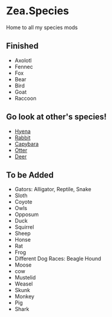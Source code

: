 # Zea.Species
Home to all my species mods

## Finished
- Axolotl
- Fennec
- Fox
- Bear
- Bird
- Goat
- Raccoon
## Go look at other's species!
- [Hyena](https://thunderstore.io/c/webfishing/p/DarnHyena/YeenBFishin/)
- [Rabbit](https://thunderstore.io/c/webfishing/p/eng/rabbit/)
- [Capybara](https://thunderstore.io/c/webfishing/p/GnarlyGnoll/Capybara/)
- [Otter](https://thunderstore.io/c/webfishing/p/Racush/Otters/)
- [Deer](https://thunderstore.io/c/webfishing/p/GnarlyGnoll/Deer/)

## To be Added
- Gators: Alligator, Reptile, Snake
- Sloth
- Coyote
- Owls
- Opposum
- Duck
- Squirrel
- Sheep
- Honse
- Rat
- Frog
- Different Dog Races: Beagle Hound
- Moose
- cow
- Mustelid
- Weasel
- Skunk
- Monkey
- Pig
- Shark
